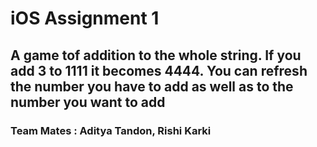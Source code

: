 # iOS Assignment 1
## A game tof addition to the whole string. If you add 3 to 1111 it becomes 4444. You can refresh the number you have to add as well as to the number you want to add

### Team Mates : Aditya Tandon, Rishi Karki

